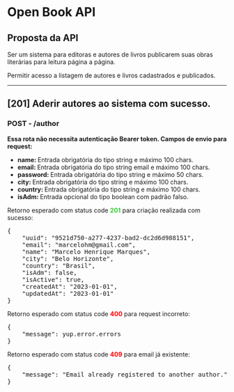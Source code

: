 <h1>Open Book API</h1>

<h2>Proposta da API</h2>
<p>Ser um sistema para editoras e autores de livros publicarem suas obras literárias para leitura página a página.</p>
<p>Permitir acesso a listagem de autores e livros cadastrados e publicados.</p>
<hr>

<h2>[201] Aderir autores ao sistema com sucesso.</h2>
<h3>POST - /author</h3>

<strong>Essa rota não necessita autenticação Bearer token. Campos de envio para request:</strong>
<ul>
    <li><strong>name: </strong>Entrada obrigatória do tipo string e máximo 100 chars.</li>
    <li><strong>email: </strong>Entrada obrigatória do tipo string email e máximo 100 chars.</li>
    <li><strong>password: </strong>Entrada obrigatória do tipo string e máximo 50 chars.</li>
    <li><strong>city: </strong>Entrada obrigatória do tipo string e máximo 100 chars.</li>
    <li><strong>country: </strong>Entrada obrigatória do tipo string e máximo 100 chars.</li>
    <li><strong>isAdm: </strong>Entrada opcional do tipo boolean com padrão falso.</li>
</ul>

<p>Retorno esperado com status code <strong style="color:LimeGreen">201</strong> para criação realizada com sucesso:</p>
<pre>
{
    "uuid": "9521d750-a277-4237-bad2-dc2d6d988151",
    "email": "marcelohm@gmail.com",
    "name": "Marcelo Henrique Marques",
    "city": "Belo Horizonte",
    "country": "Brasil",
    "isAdm": false,
    "isActive": true,
    "createdAt": "2023-01-01",
    "updatedAt": "2023-01-01"
}
</pre>
<p>Retorno esperado com status code <strong style="color:red">400</strong> para request incorreto:</p>
<pre>
{
    "message": yup.error.errors
}
</pre>
<p>Retorno esperado com status code <strong style="color:red">409</strong> para email já existente:</p>
<pre>
{
    "message": "Email already registered to another author."
}
</pre>